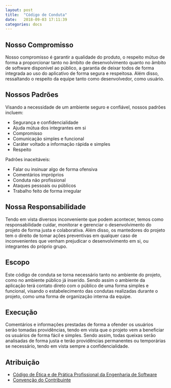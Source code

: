 ```yaml
---
layout: post
title:  "Código de Conduta"
date:   2018-09-03 17:11:39
categories: docs
---
```

## Nosso Compromisso
Nosso compromisso é garantir a qualidade do produto, o respeito mútuo de forma a proporcionar 
tanto no âmbito de desenvolvimento quanto no âmbito de software disponível ao público, a garantia
de deixar todos de forma integrada ao uso do aplicativo de forma segura e respeitosa. Além disso,
ressaltando o respeito da equipe tanto como desenvolvedor, como usuário.

## Nossos Padrões
Visando a necessidade de um ambiente seguro e confiável, nossos padrões incluem:
* Segurança e confidencialidade 
* Ajuda mútua dos integrantes em si
* Compromisso
* Comunicação simples e funcional
* Caráter voltado a informação rápida e simples
* Respeito

Padrões inaceitáveis:
* Falar ou insinuar algo de forma ofensiva 
* Comentários impróprios
* Conduta não profissional
* Ataques pessoais ou públicos
* Trabalho feito de forma irregular


## Nossa Responsabilidade
Tendo em vista diversos inconveniente que podem acontecer, temos como responsabilidade cuidar, monitorar e gerenciar 
o desenvolvimento do projeto de forma justa e colaborativa. Além disso, os mantedores do projeto tem o direito de tomar ações preventivas 
em qualquer caso de inconvenientes que venham prejudicar o desenvolvimento em si, ou integrantes do próprio grupo.

## Escopo
Este código de conduta se torna necessário tanto no ambiente do projeto, como no ambiente público já inserido. Sendo assim 
o ambiente da aplicação terá contato direto com o público de uma forma simples e funcional, visando 
o estabelecimento das condutas realizadas durante o projeto, como uma forma de organização 
interna da equipe.

## Execução
Comentários e informações prestadas de forma a ofender os usuários serão tomadas providências, tendo em vista que o projeto
vem a beneficiar os usuários de forma fácil e simples. Sendo assim, todas queixas serão analisadas de forma justa e terão 
providências permanentes ou temporárias se necessário, tendo em vista sempre a confidencialidade.

## Atribuição

* [Código de Ética e de Prática Profissional da Engenharia de Software](https://www.computer.org/cms/Computer.org/professional-education/pdf/doc.pdf)
* [Convenção do Contribuinte](http://contributor-covenant.org/version/1/4)
